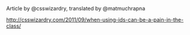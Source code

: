 Article by @csswizardry, translated by @matmuchrapna

http://csswizardry.com/2011/09/when-using-ids-can-be-a-pain-in-the-class/